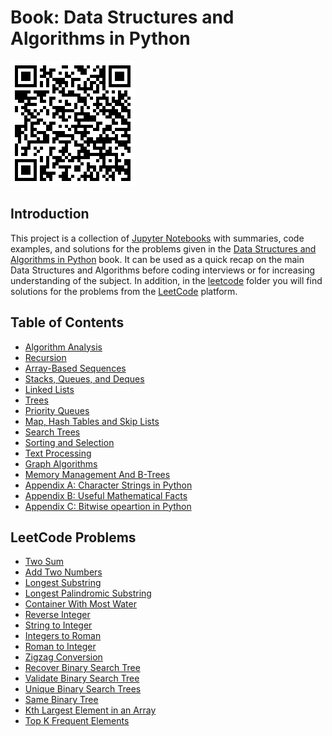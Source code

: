 # Book: Data Structures and Algorithms in Python
![](./images/data-structures-and-algorithms-py.png)

## Introduction
This project is a collection of [Jupyter Notebooks](https://jupyter.org/) with summaries, code examples, and solutions for the problems given in the [Data Structures and Algorithms in Python](https://www.amazon.com/Structures-Algorithms-Python-Michael-Goodrich/dp/1118290275/ref=sr_1_9?keywords=data+structures+and+algorithms&qid=1639038655&sr=8-9) book. It can be used as a quick recap on the main Data Structures and Algorithms before coding interviews or for increasing understanding of the subject.
In addition, in the [leetcode](https://github.com/dimastatz/courses-and-books/tree/master/python-data-structures/leetocde) folder you will find solutions for the problems from the [LeetCode](https://leetcode.com/) platform.    

## Table of Contents  
- [Algorithm Analysis](https://github.com/dimastatz/courses-and-books/blob/master/python-data-structures/book/algorithm-analysis.md)
- [Recursion](https://github.com/dimastatz/courses-and-books/blob/master/python-data-structures/book/recursion.md)
- [Array-Based Sequences](https://github.com/dimastatz/courses-and-books/blob/master/python-data-structures/book/array-based-sequences.md)
- [Stacks, Queues, and Deques](https://github.com/dimastatz/courses-and-books/blob/master/python-data-structures/book/stack-queues-deques.md)
- [Linked Lists](https://github.com/dimastatz/courses-and-books/blob/master/python-data-structures/book/linked-lists.md)
- [Trees](https://github.com/dimastatz/courses-and-books/blob/master/python-data-structures/book/trees.md)
- [Priority Queues](https://github.com/dimastatz/courses-and-books/blob/master/python-data-structures/book/priority-queues.md)
- [Map, Hash Tables and Skip Lists](https://github.com/dimastatz/courses-and-books/blob/master/python-data-structures/book/maps-hashtables-skiplists.md)
- [Search Trees]()
- [Sorting and Selection]()
- [Text Processing]()
- [Graph Algorithms]()
- [Memory Management And B-Trees]()
- [Appendix A: Character Strings in Python]()
- [Appendix B: Useful Mathematical Facts]()
- [Appendix C: Bitwise opeartion in Python]()  

## LeetCode Problems
- [Two Sum](https://github.com/dimastatz/courses-and-books/blob/master/python-data-structures/leetocde/two-sum.ipynb)
- [Add Two Numbers](https://github.com/dimastatz/courses-and-books/blob/master/python-data-structures/leetocde/add-two-numbers.ipynb)
- [Longest Substring](https://github.com/dimastatz/courses-and-books/blob/master/python-data-structures/leetocde/longest-substring.ipynb)
- [Longest Palindromic Substring](https://github.com/dimastatz/courses-and-books/blob/master/python-data-structures/leetocde/longest-palindrome.ipynb)
- [Container With Most Water](https://github.com/dimastatz/courses-and-books/blob/master/python-data-structures/leetocde/container-with-water.ipynb)
- [Reverse Integer](https://github.com/dimastatz/courses-and-books/blob/master/python-data-structures/leetocde/reverse-integer.ipynb)
- [String to Integer](https://github.com/dimastatz/courses-and-books/blob/master/python-data-structures/leetocde/string-to-int.ipynb)
- [Integers to Roman](https://github.com/dimastatz/courses-and-books/blob/master/python-data-structures/leetocde/integers-to-roman.ipynb)
- [Roman to Integer](https://github.com/dimastatz/courses-and-books/blob/master/python-data-structures/leetocde/roman-to-int.ipynb)
- [Zigzag Conversion](https://github.com/dimastatz/courses-and-books/blob/master/python-data-structures/leetocde/zigzag-conversion.ipynb)
- [Recover Binary Search Tree](https://github.com/dimastatz/courses-and-books/blob/master/python-data-structures/leetocde/recover-bst.ipynb)
- [Validate Binary Search Tree](https://github.com/dimastatz/courses-and-books/blob/master/python-data-structures/leetocde/validate-bst.ipynb)
- [Unique Binary Search Trees](https://github.com/dimastatz/courses-and-books/blob/master/python-data-structures/leetocde/unique-bst.ipynb)
- [Same Binary Tree](https://github.com/dimastatz/courses-and-books/blob/master/python-data-structures/leetocde/same-binary-tree.ipynb)
- [Kth Largest Element in an Array](https://github.com/dimastatz/courses-and-books/blob/master/python-data-structures/leetocde/kth-largest-element.ipynb)
- [Top K Frequent Elements](https://github.com/dimastatz/courses-and-books/blob/master/python-data-structures/leetocde/topk-frequent-elements.ipynb)



